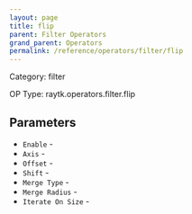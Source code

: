 ```yaml
---
layout: page
title: flip
parent: Filter Operators
grand_parent: Operators
permalink: /reference/operators/filter/flip
---
```


Category: filter

OP Type: raytk.operators.filter.flip

## Parameters

* `Enable` - 
* `Axis` - 
* `Offset` - 
* `Shift` - 
* `Merge Type` - 
* `Merge Radius` - 
* `Iterate On Size` -
